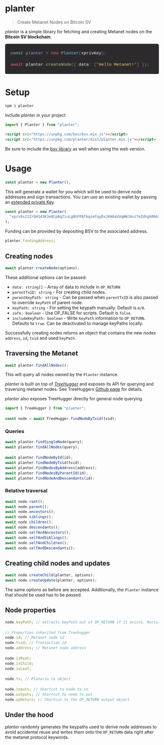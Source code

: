 # planter

> Create Metanet Nodes on Bitcoin SV

_planter_ is a simple library for fetching and creating Metanet nodes on the **Bitcoin SV blockchain**.

![code](code.png)

# Setup

```bash
npm i planter
```

Include _planter_ in your project

```js
import { Planter } from "planter";
```

```html
<script src="https://unpkg.com/bsv/bsv.min.js"></script>
<script src="https://unpkg.com/planter/dist/planter.min.js"></script>
```

Be sure to include the [bsv library](https://docs.moneybutton.com/docs/bsv-overview.html) as well when using the web version.

# Usage

```js
const planter = new Planter();
```

This will generate a wallet for you which will be used to derive node addresses and sign transactions.
You can use an existing wallet by passing an [extended private Key](https://docs.moneybutton.com/docs/bsv-hd-private-key.html).

```js
const planter = new Planter(
  "xprv9s21ZrQH143K3eQCpBqZiuLgNSFPAfkqimfqyDxJ6HAaVUqWWJ4vz7eZdhgkR66jD1a2BtQEXbYjjbfVXWhxz7g4sNujBt6cnAoJrdfLkHh"
);
```

Funding can be provided by depositing BSV to the associated address.

```js
planter.fundingAddress;
```

## Creating nodes

```js
await planter.createNode(options);
```

These additional options can be passed:

- `data: string[]` - Array of data to include in `OP_RETURN`
- `parentTxID: string` - For creating child nodes.
- `parentKeyPath: string` - Can be passed when `parentTxID` is also passed to override `keyPath` of parent node.
- `keyPath: string` - For setting the keypath manually. Default is `m/0`.
- `safe: boolean` - Use OP_FALSE for scripts. Default is `false`.
- `includeKeyPath: boolean` - Write `keyPath` information to `OP_RETURN`. Defaults to `true`. Can be deactivated to manage keyPaths locally.

Successfully creating nodes returns an object that contains the new nodes `address`, `id`, `txid` and used `keyPath`.

## Traversing the Metanet

```js
await planter.findAllNodes();
```

This will query all nodes owned by the `Planter` instance.

_planter_ is built on top of _[TreeHugger](https://treehugger.bitpaste.app/)_ and exposes its API for querying and traversing metanet nodes. See TreeHuggers [Github page](https://github.com/libitx/tree-hugger) for details.

_planter_ also exposes TreeHugger directly for general node querying.

```js
import { TreeHugger } from "planter";

const node = await TreeHugger.findNodeByTxid(txid);
```

### Queries

```js
await planter.findSingleNode(query);
await planter.findAllNodes(query);

await planter.findNodeById(id);
await planter.findNodeByTxid(txid);
await planter.findNodesByAddress(address);
await planter.findNodesByParentId(id);
await planter.findNodeAndDescendants(id);
```

### Relative traversal

```js
await node.root();
await node.parent();
await node.ancestors();
await node.siblings();
await node.children();
await node.descendants();
await node.selfAndAncestors();
await node.selfAndSiblings();
await node.selfAndChildren();
await node.selfAndDescendants();
```

## Creating child nodes and updates

```js
await node.createChild(planter, options);
await node.createUpdate(planter, options);
```

The same options as before are accepted. Additionally, the `Planter` instance that should be used has to be passed.

## Node properties

```js
node.keyPath; // extracts keyPath out of OP_RETURN if it exists. Rerturns undefined otherwise

// Properties inherited from Treehugger
node.id; // Metanet node id
node.txid; // Transaction id
node.address; // Metanet node address

node.isRoot;
node.isChild;
node.isLeaf;

node.tx; // Planaria tx object

node.inputs; // Shortcut to node.tx.in
node.outputs; // Shortcut to node.tx.out
node.opReturn; // Shortcut to the OP_RETURN output object
```

## Under the hood

_planter_ randomly generates the keypaths used to derive node addresses to avoid accidental reuse and writes them onto the `OP_RETURN` data right after the metanet protocol keywords.
